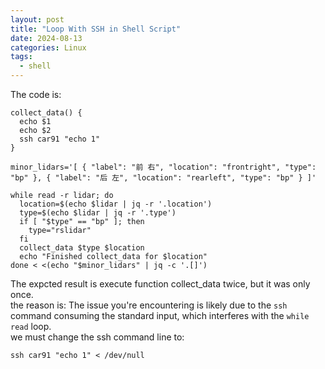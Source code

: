 ```yaml
---
layout: post
title: "Loop With SSH in Shell Script"
date: 2024-08-13
categories: Linux
tags:
  - shell
---
```


The code is:

```shell
collect_data() {
  echo $1
  echo $2
  ssh car91 "echo 1"
}

minor_lidars='[ { "label": "前 右", "location": "frontright", "type": "bp" }, { "label": "后 左", "location": "rearleft", "type": "bp" } ]'

while read -r lidar; do
  location=$(echo $lidar | jq -r '.location')
  type=$(echo $lidar | jq -r '.type')
  if [ "$type" == "bp" ]; then
    type="rslidar"
  fi
  collect_data $type $location
  echo "Finished collect_data for $location"
done < <(echo "$minor_lidars" | jq -c '.[]')
```

The expcted result is execute function collect_data twice, but it was only once.  
the reason is: The issue you're encountering is likely due to the `ssh` command consuming the standard input, which interferes with the `while read` loop.  
we must change the ssh command line to:
```shell
ssh car91 "echo 1" < /dev/null
```
